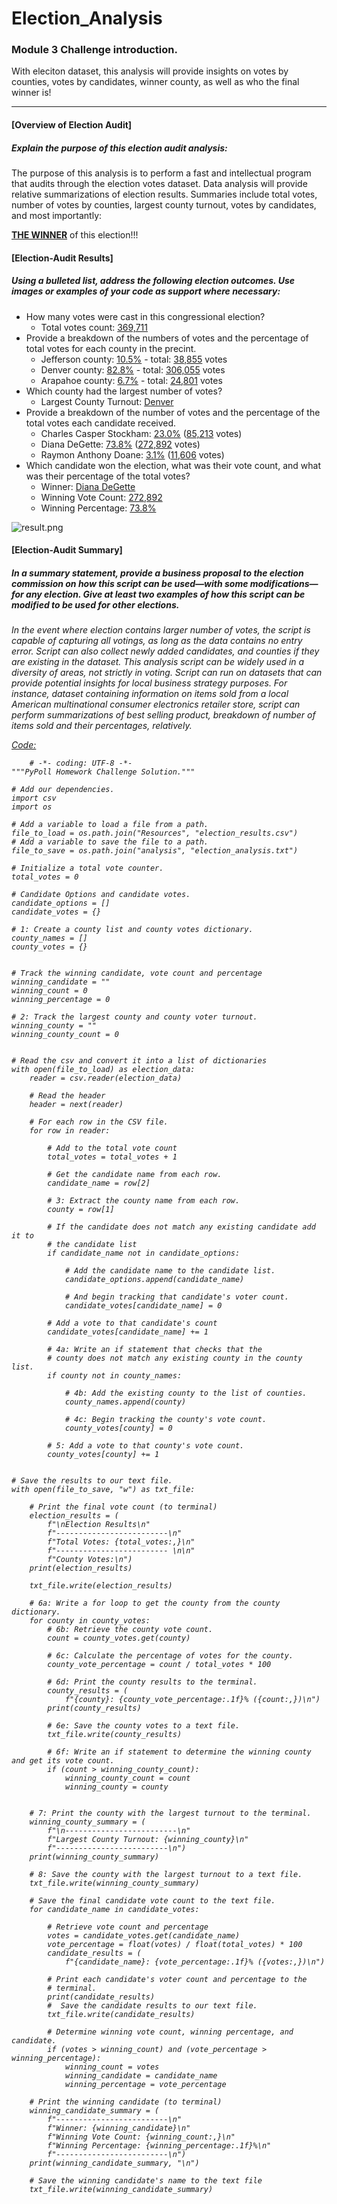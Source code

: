 # Election_Analysis

### Module 3 Challenge introduction. 
With eleciton dataset, this analysis will provide insights on votes by counties, votes by candidates, winner county, as well as who the final winner is!  

---
#### [Overview of Election Audit]
##### <i>Explain the purpose of this election audit analysis:</i> 

The purpose of this analysis is to perform a fast and intellectual program that audits through the election votes dataset. Data analysis will provide relative summarizations of election results. Summaries include total votes, number of votes by counties,  largest county turnout, votes by candidates, and most importantly: 

<u><b>THE WINNER</b></u> of this election!!!

#### [Election-Audit Results] 
##### <i>Using a bulleted list, address the following election outcomes. Use images or examples of your code as support where necessary: </i>
* How many votes were cast in this congressional election?
  * Total votes count: <u>369,711</u>
* Provide a breakdown of the numbers of votes and the percentage of total votes for each county in the precint.
  * Jefferson county: <u>10.5%</u> - total: <u>38,855</u> votes
  * Denver county: <u>82.8%</u> - total: <u>306,055</u> votes
  * Arapahoe county: <u>6.7%</u> - total: <u>24,801</u> votes
* Which county had the largest number of votes?
  * Largest County Turnout: <u>Denver</u>
* Provide a breakdown of the number of votes and the percentage of the total votes each candidate received.
  * Charles Casper Stockham: <u>23.0%</u> (<u>85,213</u> votes)
  * Diana DeGette: <u>73.8%</u> (<u>272,892</u> votes)
  * Raymon Anthony Doane: <u>3.1%</u> (<u>11,606</u> votes)
* Which candidate won the election, what was their vote count, and what was their percentage of the total votes?
  * Winner: <u>Diana DeGette</u>
  * Winning Vote Count: <u> 272,892 </u>
  * Winning Percentage: <u>73.8%</u> 

 
![result.png](Resources/result.png)


#### [Election-Audit Summary]
##### <i>In a summary statement, provide a business proposal to the election commission on how this script can be used—with some modifications—for any election. Give at least two examples of how this script can be modified to be used for other elections.<i> 

In the event where election contains larger number of votes, the script is capable of capturing all votings, as long as the data contains no entry error. Script can also collect newly added candidates, and counties if they are existing in the dataset. This analysis script can be widely used in a diversity of areas, not strictly in voting. Script can run on datasets that can provide potential insights for local business strategy purposes. For instance,  dataset containing information on items sold from a local American multinational consumer electronics retailer store, script can perform summarizations of best selling product, breakdown of number of items sold and their percentages, relatively.

<u>Code:</u>

		# -*- coding: UTF-8 -*-
	"""PyPoll Homework Challenge Solution."""
	
	# Add our dependencies.
	import csv
	import os
	
	# Add a variable to load a file from a path.
	file_to_load = os.path.join("Resources", "election_results.csv")
	# Add a variable to save the file to a path.
	file_to_save = os.path.join("analysis", "election_analysis.txt")
	
	# Initialize a total vote counter.
	total_votes = 0
	
	# Candidate Options and candidate votes.
	candidate_options = []
	candidate_votes = {}
	
	# 1: Create a county list and county votes dictionary.
	county_names = []
	county_votes = {}
	
	
	# Track the winning candidate, vote count and percentage
	winning_candidate = ""
	winning_count = 0
	winning_percentage = 0
	
	# 2: Track the largest county and county voter turnout.
	winning_county = ""
	winning_county_count = 0
	
	
	# Read the csv and convert it into a list of dictionaries
	with open(file_to_load) as election_data:
	    reader = csv.reader(election_data)
	
	    # Read the header
	    header = next(reader)
	
	    # For each row in the CSV file.
	    for row in reader:
	
	        # Add to the total vote count
	        total_votes = total_votes + 1
	
	        # Get the candidate name from each row.
	        candidate_name = row[2]
	
	        # 3: Extract the county name from each row.
	        county = row[1]
	
	        # If the candidate does not match any existing candidate add it to
	        # the candidate list
	        if candidate_name not in candidate_options:
	
	            # Add the candidate name to the candidate list.
	            candidate_options.append(candidate_name)
	
	            # And begin tracking that candidate's voter count.
	            candidate_votes[candidate_name] = 0
	
	        # Add a vote to that candidate's count
	        candidate_votes[candidate_name] += 1
	
	        # 4a: Write an if statement that checks that the
	        # county does not match any existing county in the county list.
	        if county not in county_names:
	
	            # 4b: Add the existing county to the list of counties.
	            county_names.append(county)
	
	            # 4c: Begin tracking the county's vote count.
	            county_votes[county] = 0
	
	        # 5: Add a vote to that county's vote count.
	        county_votes[county] += 1
	
	
	# Save the results to our text file.
	with open(file_to_save, "w") as txt_file:
	
	    # Print the final vote count (to terminal)
	    election_results = (
	        f"\nElection Results\n"
	        f"-------------------------\n"
	        f"Total Votes: {total_votes:,}\n"
	        f"------------------------- \n\n"
	        f"County Votes:\n")
	    print(election_results)
	
	    txt_file.write(election_results)
	
	    # 6a: Write a for loop to get the county from the county dictionary.    
	    for county in county_votes:
	        # 6b: Retrieve the county vote count.
	        count = county_votes.get(county)
	        
	        # 6c: Calculate the percentage of votes for the county.
	        county_vote_percentage = count / total_votes * 100
	
	        # 6d: Print the county results to the terminal.
	        county_results = (
	            f"{county}: {county_vote_percentage:.1f}% ({count:,})\n")
	        print(county_results)
	
	        # 6e: Save the county votes to a text file.
	        txt_file.write(county_results)
	
	        # 6f: Write an if statement to determine the winning county and get its vote count.
	        if (count > winning_county_count):
	            winning_county_count = count
	            winning_county = county
	    
	
	    # 7: Print the county with the largest turnout to the terminal.
	    winning_county_summary = (
	        f"\n-------------------------\n"
	        f"Largest County Turnout: {winning_county}\n"
	        f"-------------------------\n")        
	    print(winning_county_summary)
	
	    # 8: Save the county with the largest turnout to a text file.
	    txt_file.write(winning_county_summary)
	
	    # Save the final candidate vote count to the text file.
	    for candidate_name in candidate_votes:
	
	        # Retrieve vote count and percentage
	        votes = candidate_votes.get(candidate_name)
	        vote_percentage = float(votes) / float(total_votes) * 100
	        candidate_results = (
	            f"{candidate_name}: {vote_percentage:.1f}% ({votes:,})\n")
	
	        # Print each candidate's voter count and percentage to the
	        # terminal.
	        print(candidate_results)
	        #  Save the candidate results to our text file.
	        txt_file.write(candidate_results)
	
	        # Determine winning vote count, winning percentage, and candidate.
	        if (votes > winning_count) and (vote_percentage > winning_percentage):
	            winning_count = votes
	            winning_candidate = candidate_name
	            winning_percentage = vote_percentage
	
	    # Print the winning candidate (to terminal)
	    winning_candidate_summary = (
	        f"-------------------------\n"
	        f"Winner: {winning_candidate}\n"
	        f"Winning Vote Count: {winning_count:,}\n"
	        f"Winning Percentage: {winning_percentage:.1f}%\n"
	        f"-------------------------\n")
	    print(winning_candidate_summary, "\n")
	
	    # Save the winning candidate's name to the text file
	    txt_file.write(winning_candidate_summary)
